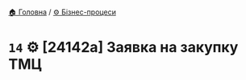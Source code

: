 ﻿[🏠 Головна](../../../README.MD) / [⚙️ Бізнес-процеси](../../README.MD) 

# `14` ⚙️ [24142a] Заявка на закупку ТМЦ
